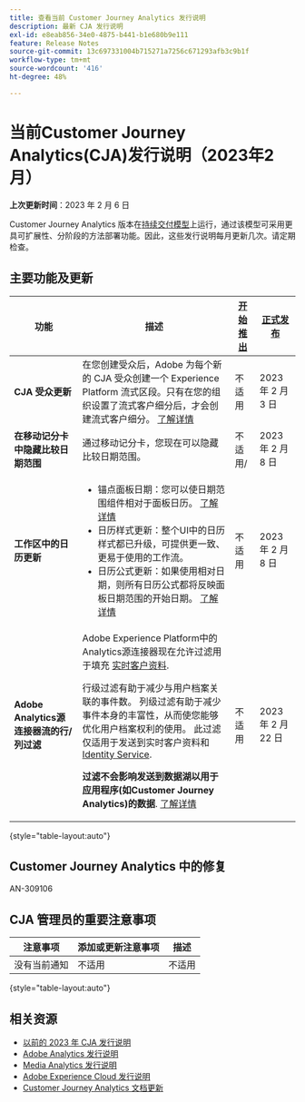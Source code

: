 ```yaml
---
title: 查看当前 Customer Journey Analytics 发行说明
description: 最新 CJA 发行说明
exl-id: e8eab856-34e0-4875-b441-b1e680b9e111
feature: Release Notes
source-git-commit: 13c697331004b715271a7256c671293afb3c9b1f
workflow-type: tm+mt
source-wordcount: '416'
ht-degree: 48%

---
```


# 当前Customer Journey Analytics(CJA)发行说明（2023年2月）

**上次更新时间**：2023 年 2 月 6 日

Customer Journey Analytics 版本在[持续交付模型](releases.md)上运行，通过该模型可采用更具可扩展性、分阶段的方法部署功能。因此，这些发行说明每月更新几次。请定期检查。

## 主要功能及更新

| 功能 | 描述 | [开始推出](/help/release-notes/releases.md) | [正式发布](/help/release-notes/releases.md) |
| ----------- | ---------- | ----- | --- |
| **CJA 受众更新** | 在您创建受众后，Adobe 为每个新的 CJA 受众创建一个 Experience Platform 流式区段。只有在您的组织设置了流式客户细分后，才会创建流式客户细分。 [了解详情](https://experienceleague.adobe.com/docs/analytics-platform/using/cja-components/audiences/publish.html#after-audience-created) | 不适用 | 2023 年 2 月 3 日 |
| **在移动记分卡中隐藏比较日期范围** | 通过移动记分卡，您现在可以隐藏比较日期范围。 | 不适用/ | 2023 年 2 月 8 日 |
| **工作区中的日历更新** | <ul><li>锚点面板日期：您可以使日期范围组件相对于面板日历。 [了解详情](/help/components/date-ranges/calendar.md)</li><li>日历样式更新：整个UI中的日历样式都已升级，可提供更一致、更易于使用的工作流。</li><li>日历公式更新：如果使用相对日期，则所有日历公式都将反映面板日期范围的开始日期。 [了解详情](/help/components/date-ranges/calendar.md)</li></ul> | 不适用 | 2023 年 2 月 8 日 |
| **Adobe Analytics源连接器流的行/列过滤** | Adobe Experience Platform中的Analytics源连接器现在允许过滤用于填充 [实时客户资料](https://experienceleague.adobe.com/docs/experience-platform/profile/home.html?lang=zh-Hans).<p>行级过滤有助于减少与用户档案关联的事件数。 列级过滤有助于减少事件本身的丰富性，从而使您能够优化用户档案权利的使用。 此过滤仅适用于发送到实时客户资料和 [Identity Service](https://experienceleague.adobe.com/docs/experience-platform/identity/home.html?lang=zh-Hans).<p>**过滤不会影响发送到数据湖以用于应用程序(如Customer Journey Analytics)的数据**. [了解详情](https://experienceleague.adobe.com/docs/experience-platform/sources/ui-tutorials/create/adobe-applications/analytics.html?lang=en#filtering-for-profile) | 不适用 | 2023 年 2 月 22 日 |

{style=&quot;table-layout:auto&quot;}

## Customer Journey Analytics 中的修复

AN-309106

## CJA 管理员的重要注意事项

| 注意事项 | 添加或更新注意事项 | 描述 |
| --- | --- | --- |
| 没有当前通知 | 不适用 | 不适用 |

{style=&quot;table-layout:auto&quot;}

## 相关资源

* [以前的 2023 年 CJA 发行说明](/help/release-notes/2023.md)
* [Adobe Analytics 发行说明](https://experienceleague.adobe.com/docs/analytics/release-notes/latest.html?lang=zh-Hans)
* [Media Analytics 发行说明](https://experienceleague.adobe.com/docs/media-analytics/using/additional-resources/release-notes.html?lang=zh-Hans)
* [Adobe Experience Cloud 发行说明](https://experienceleague.adobe.com/docs/release-notes/experience-cloud/current.html?lang=zh-Hans)
* [Customer Journey Analytics 文档更新](/help/release-notes/doc-changes.md)

